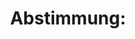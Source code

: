 ---
abstimmung:
  abstimmung: 2
  bundestagssitzung: 243
  legislaturperiode: 18
categories:
- Todo
data:
- title: Abstimmungsergebnis 20170629_2-data.pdf
  url: /res/abstimmungsliste/20170629_2-data.pdf
- title: Abstimmungsergebnis 20170629_2_xls-data.xls
  url: /res/abstimmungsliste/20170629_2_xls-data.xls
- title: Abstimmungsergebnis 20170629_2_xls-data.csv
  url: /res/abstimmungsliste/csv/20170629_2_xls-data.csv
documents:
- local: /res/abstimmungsdaten/018-243-02/
  title: 'Drucksache '
  url: ''
ergebnis:
  cdu/csu:
    enthaltung: 0
    gesamt: 309
    ja: 288
    nein: 0
    nichtabgegeben: 21
    ungueltig: 0
  die.linke:
    enthaltung: 0
    gesamt: 64
    ja: 0
    nein: 52
    nichtabgegeben: 12
    ungueltig: 0
  file: 20170629_2_xls-data.xls
  fraktionslos:
    enthaltung: 0
    gesamt: 1
    ja: 0
    nein: 0
    nichtabgegeben: 1
    ungueltig: 0
  gruenen:
    enthaltung: 5
    gesamt: 63
    ja: 47
    nein: 1
    nichtabgegeben: 10
    ungueltig: 0
  spd:
    enthaltung: 2
    gesamt: 193
    ja: 170
    nein: 6
    nichtabgegeben: 15
    ungueltig: 0
layout: abstimmung
links:
- title: bundestagslink
  url: todo
preview: "Deutscher Bundestag\n\n243. Sitzung des Deutschen Bundestages\nam Donnerstag,\
  \ 29. Juni 2017\n\nEndgültiges Ergebnis der Namentlichen Abstimmung Nr. 2\n\nBeschlussempfehlung\
  \ des Auswärtigen Ausschusses (3. Ausschuss) zu dem Antrag der\nBundesregierung\n\
  Fortsetzung der Beteiligung bewaffneter deutscher Streitkräfte an der \"United Nations\n\
  Interim Force in Lebanon\" (UNIFIL)\nDrs. 18/12492 und 18/12866\n\nAbgegebene Stimmen\
  \ insgesamt:\n\n571\n\nNicht abgegebene Stimmen:\nJa-Stimmen:\n\n59\n505\n\nNein-Stimmen:\n\
  \n59\n\nEnthaltungen:\n\n7\n\nUngültige:\n\n0\n\nBerlin, den 29.06.2017\n\nBeginn:\n\
  Ende:\n\n20:42\n20:46\nSeite:\n\n1\n\n\f"
tags:
- Todo
title: 'Abstimmung: '
---